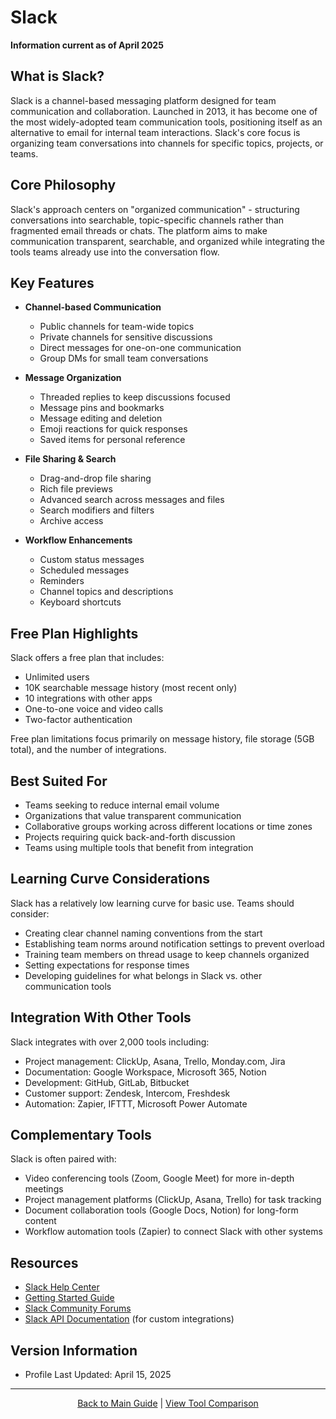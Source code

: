 # Slack

**Information current as of April 2025**

## What is Slack?

Slack is a channel-based messaging platform designed for team communication and collaboration. Launched in 2013, it has become one of the most widely-adopted team communication tools, positioning itself as an alternative to email for internal team interactions. Slack's core focus is organizing team conversations into channels for specific topics, projects, or teams.

## Core Philosophy

Slack's approach centers on "organized communication" - structuring conversations into searchable, topic-specific channels rather than fragmented email threads or chats. The platform aims to make communication transparent, searchable, and organized while integrating the tools teams already use into the conversation flow.

## Key Features

- **Channel-based Communication**
  - Public channels for team-wide topics
  - Private channels for sensitive discussions
  - Direct messages for one-on-one communication
  - Group DMs for small team conversations
  
- **Message Organization**
  - Threaded replies to keep discussions focused
  - Message pins and bookmarks
  - Message editing and deletion
  - Emoji reactions for quick responses
  - Saved items for personal reference

- **File Sharing & Search**
  - Drag-and-drop file sharing
  - Rich file previews
  - Advanced search across messages and files
  - Search modifiers and filters
  - Archive access

- **Workflow Enhancements**
  - Custom status messages
  - Scheduled messages
  - Reminders
  - Channel topics and descriptions
  - Keyboard shortcuts

## Free Plan Highlights

Slack offers a free plan that includes:
- Unlimited users
- 10K searchable message history (most recent only)
- 10 integrations with other apps
- One-to-one voice and video calls
- Two-factor authentication

Free plan limitations focus primarily on message history, file storage (5GB total), and the number of integrations.

## Best Suited For

- Teams seeking to reduce internal email volume
- Organizations that value transparent communication
- Collaborative groups working across different locations or time zones
- Projects requiring quick back-and-forth discussion
- Teams using multiple tools that benefit from integration

## Learning Curve Considerations

Slack has a relatively low learning curve for basic use. Teams should consider:

- Creating clear channel naming conventions from the start
- Establishing team norms around notification settings to prevent overload
- Training team members on thread usage to keep channels organized
- Setting expectations for response times
- Developing guidelines for what belongs in Slack vs. other communication tools

## Integration With Other Tools

Slack integrates with over 2,000 tools including:
- Project management: ClickUp, Asana, Trello, Monday.com, Jira
- Documentation: Google Workspace, Microsoft 365, Notion
- Development: GitHub, GitLab, Bitbucket
- Customer support: Zendesk, Intercom, Freshdesk
- Automation: Zapier, IFTTT, Microsoft Power Automate

## Complementary Tools

Slack is often paired with:
- Video conferencing tools (Zoom, Google Meet) for more in-depth meetings
- Project management platforms (ClickUp, Asana, Trello) for task tracking
- Document collaboration tools (Google Docs, Notion) for long-form content
- Workflow automation tools (Zapier) to connect Slack with other systems

## Resources

- [Slack Help Center](https://slack.com/help)
- [Getting Started Guide](https://slack.com/help/categories/360000049043)
- [Slack Community Forums](https://slack.com/community)
- [Slack API Documentation](https://api.slack.com/) (for custom integrations)

## Version Information

- Profile Last Updated: April 15, 2025

---

<p align="center"><a href="../README.md">Back to Main Guide</a> | <a href="../comparison-tables/tool-comparison.md">View Tool Comparison</a></p>
